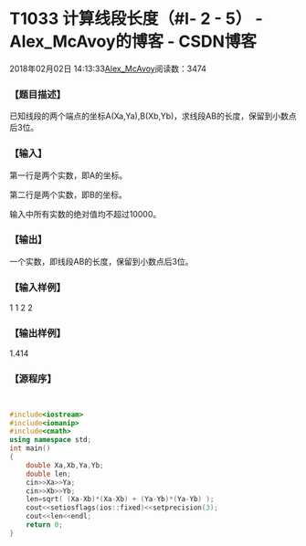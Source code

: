 # T1033 计算线段长度（#Ⅰ- 2 - 5） - Alex_McAvoy的博客 - CSDN博客





2018年02月02日 14:13:33[Alex_McAvoy](https://me.csdn.net/u011815404)阅读数：3474








### 【题目描述】



已知线段的两个端点的坐标A(Xa,Ya),B(Xb,Yb)，求线段AB的长度，保留到小数点后3位。

### 【输入】






第一行是两个实数，即A的坐标。


第二行是两个实数，即B的坐标。


输入中所有实数的绝对值均不超过10000。

### 【输出】






一个实数，即线段AB的长度，保留到小数点后3位。

### 【输入样例】

1 1
2 2

### 【输出样例】

1.414

### 【源程序】


```cpp

```

```cpp

```

```cpp
#include<iostream>
#include<iomanip>
#include<cmath>
using namespace std;
int main()
{
	double Xa,Xb,Ya,Yb;
	double len;
	cin>>Xa>>Ya;
	cin>>Xb>>Yb;
	len=sqrt( (Xa-Xb)*(Xa-Xb) + (Ya-Yb)*(Ya-Yb) );
	cout<<setiosflags(ios::fixed)<<setprecision(3);
	cout<<len<<endl;
	return 0;
}
```




